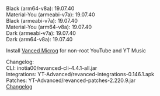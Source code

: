 Black (arm64-v8a): 19.07.40  
Material-You (armeabi-v7a): 19.07.40  
Black (armeabi-v7a): 19.07.40  
Material-You (arm64-v8a): 19.07.40  
Dark (armeabi-v7a): 19.07.40  
Dark (arm64-v8a): 19.07.40  

Install [Vanced Microg](https://github.com/inotia00/VancedMicroG/releases) for non-root YouTube and YT Music  

Changelog:  
CLI: inotia00/revanced-cli-4.4.1-all.jar  
Integrations: YT-Advanced/revanced-integrations-0.146.1.apk  
Patches: YT-Advanced/revanced-patches-2.220.9.jar  
[Changelog](https://github.com/YT-Advanced/ReX-patches/releases/tag/v2.220.9)  
